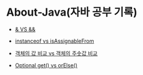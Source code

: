 # About-Java(자바 공부 기록)


- [& VS &&](https://github.com/jeus1998/About-Java/blob/main/record/%26%20vs%20%26%26.md)

- [instanceof vs isAssignableFrom](https://github.com/jeus1998/About-Java/blob/main/record/instanceof%20vs%20isAssignableFrom.md)

- [객체의 값 비교 vs 객체의 주솟값 비교](https://github.com/jeus1998/About-Java/blob/main/record/%EA%B0%9D%EC%B2%B4%EC%9D%98%20%EA%B0%92%20%EB%B9%84%EA%B5%90%20vs%20%EA%B0%9D%EC%B2%B4%EC%9D%98%20%EC%A3%BC%EC%86%9F%EA%B0%92%20%EB%B9%84%EA%B5%90.md)

- [Optional get() vs orElse()](https://github.com/jeus1998/About-Java/blob/main/record/Optional%20get()%20vs%20orElse().md)